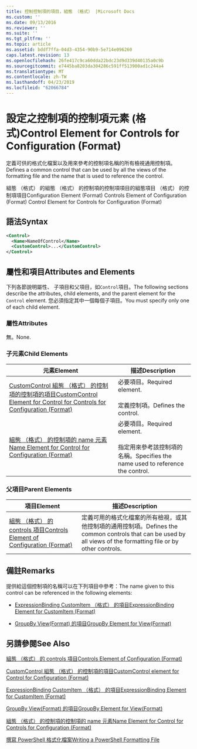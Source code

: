```yaml
---
title: 控制控制項的項目，組態 （格式） |Microsoft Docs
ms.custom: ''
ms.date: 09/13/2016
ms.reviewer: ''
ms.suite: ''
ms.tgt_pltfrm: ''
ms.topic: article
ms.assetid: bddf7ffa-04d3-4354-90b9-5e714e096260
caps.latest.revision: 13
ms.openlocfilehash: 26fe417c9ca60dda22bdc23d9d339d40135a0c9b
ms.sourcegitcommit: e7445ba8203da304286c591ff513900ad1c244a4
ms.translationtype: MT
ms.contentlocale: zh-TW
ms.lasthandoff: 04/23/2019
ms.locfileid: "62066784"
---
```

# <a name="control-element-for-controls-for-configuration-format"></a><span data-ttu-id="3992f-102">設定之控制項的控制項元素 (格式)</span><span class="sxs-lookup"><span data-stu-id="3992f-102">Control Element for Controls for Configuration (Format)</span></span>

<span data-ttu-id="3992f-103">定義可供的格式化檔案以及用來參考的控制項名稱的所有檢視通用控制項。</span><span class="sxs-lookup"><span data-stu-id="3992f-103">Defines a common control that can be used by all the views of the formatting file and the name that is used to reference the control.</span></span>

<span data-ttu-id="3992f-104">組態 （格式） 的組態 （格式） 的控制項的控制項項目的組態項目 （格式） 的控制項項目</span><span class="sxs-lookup"><span data-stu-id="3992f-104">Configuration Element (Format) Controls Element of Configuration (Format) Control Element for Controls for Configuration (Format)</span></span>

## <a name="syntax"></a><span data-ttu-id="3992f-105">語法</span><span class="sxs-lookup"><span data-stu-id="3992f-105">Syntax</span></span>

```xml
<Control>
  <Name>NameOfControl</Name>
  <CustomControl>...</CustomControl>
</Control>
```

## <a name="attributes-and-elements"></a><span data-ttu-id="3992f-106">屬性和項目</span><span class="sxs-lookup"><span data-stu-id="3992f-106">Attributes and Elements</span></span>

<span data-ttu-id="3992f-107">下列各節說明屬性、 子項目和父項目，如`Control`項目。</span><span class="sxs-lookup"><span data-stu-id="3992f-107">The following sections describe the attributes, child elements, and the parent element for the `Control` element.</span></span> <span data-ttu-id="3992f-108">您必須指定其中一個每個子項目。</span><span class="sxs-lookup"><span data-stu-id="3992f-108">You must specify only one of each child element.</span></span>

### <a name="attributes"></a><span data-ttu-id="3992f-109">屬性</span><span class="sxs-lookup"><span data-stu-id="3992f-109">Attributes</span></span>

<span data-ttu-id="3992f-110">無。</span><span class="sxs-lookup"><span data-stu-id="3992f-110">None.</span></span>

### <a name="child-elements"></a><span data-ttu-id="3992f-111">子元素</span><span class="sxs-lookup"><span data-stu-id="3992f-111">Child Elements</span></span>

|<span data-ttu-id="3992f-112">元素</span><span class="sxs-lookup"><span data-stu-id="3992f-112">Element</span></span>|<span data-ttu-id="3992f-113">描述</span><span class="sxs-lookup"><span data-stu-id="3992f-113">Description</span></span>|
|-------------|-----------------|
|[<span data-ttu-id="3992f-114">CustomControl 組態 （格式） 的控制項的控制項的項目</span><span class="sxs-lookup"><span data-stu-id="3992f-114">CustomControl Element for Control for Controls for Configuration (Format)</span></span>](./customcontrol-element-for-control-for-controls-for-configuration-format.md)|<span data-ttu-id="3992f-115">必要項目。</span><span class="sxs-lookup"><span data-stu-id="3992f-115">Required element.</span></span><br /><br /> <span data-ttu-id="3992f-116">定義控制項。</span><span class="sxs-lookup"><span data-stu-id="3992f-116">Defines the control.</span></span>|
|[<span data-ttu-id="3992f-117">組態 （格式） 的控制項的 name 元素</span><span class="sxs-lookup"><span data-stu-id="3992f-117">Name Element for Control for Configuration (Format)</span></span>](./name-element-for-control-for-controls-for-configuration-format.md)|<span data-ttu-id="3992f-118">必要項目。</span><span class="sxs-lookup"><span data-stu-id="3992f-118">Required element.</span></span><br /><br /> <span data-ttu-id="3992f-119">指定用來參考該控制項的名稱。</span><span class="sxs-lookup"><span data-stu-id="3992f-119">Specifies the name used to reference the control.</span></span>|

### <a name="parent-elements"></a><span data-ttu-id="3992f-120">父項目</span><span class="sxs-lookup"><span data-stu-id="3992f-120">Parent Elements</span></span>

|<span data-ttu-id="3992f-121">項目</span><span class="sxs-lookup"><span data-stu-id="3992f-121">Element</span></span>|<span data-ttu-id="3992f-122">描述</span><span class="sxs-lookup"><span data-stu-id="3992f-122">Description</span></span>|
|-------------|-----------------|
|[<span data-ttu-id="3992f-123">組態 （格式） 的 controls 項目</span><span class="sxs-lookup"><span data-stu-id="3992f-123">Controls Element of Configuration (Format)</span></span>](./controls-element-for-configuration-format.md)|<span data-ttu-id="3992f-124">定義可用的格式化檔案的所有檢視，或其他控制項的通用控制項。</span><span class="sxs-lookup"><span data-stu-id="3992f-124">Defines the common controls that can be used by all views of the formatting file or by other controls.</span></span>|

## <a name="remarks"></a><span data-ttu-id="3992f-125">備註</span><span class="sxs-lookup"><span data-stu-id="3992f-125">Remarks</span></span>

<span data-ttu-id="3992f-126">提供給這個控制項的名稱可以在下列項目中參考：</span><span class="sxs-lookup"><span data-stu-id="3992f-126">The name given to this control can be referenced in the following elements:</span></span>

- [<span data-ttu-id="3992f-127">ExpressionBinding CustomItem （格式） 的項目</span><span class="sxs-lookup"><span data-stu-id="3992f-127">ExpressionBinding Element for CustomItem (Format)</span></span>](./expressionbinding-element-for-customitem-for-controls-for-configuration-format.md)

- [<span data-ttu-id="3992f-128">GroupBy View(Format) 的項目</span><span class="sxs-lookup"><span data-stu-id="3992f-128">GroupBy Element for View(Format)</span></span>](./groupby-element-for-view-format.md)

## <a name="see-also"></a><span data-ttu-id="3992f-129">另請參閱</span><span class="sxs-lookup"><span data-stu-id="3992f-129">See Also</span></span>

[<span data-ttu-id="3992f-130">組態 （格式） 的 controls 項目</span><span class="sxs-lookup"><span data-stu-id="3992f-130">Controls Element of Configuration (Format)</span></span>](./controls-element-for-configuration-format.md)

[<span data-ttu-id="3992f-131">CustomControl 組態 （格式） 的控制項的項目</span><span class="sxs-lookup"><span data-stu-id="3992f-131">CustomControl element for Control for Configuration (Format)</span></span>](./customcontrol-element-for-control-for-controls-for-configuration-format.md)

[<span data-ttu-id="3992f-132">ExpressionBinding CustomItem （格式） 的項目</span><span class="sxs-lookup"><span data-stu-id="3992f-132">ExpressionBinding Element for CustomItem (Format)</span></span>](./expressionbinding-element-for-customitem-for-controls-for-configuration-format.md)

[<span data-ttu-id="3992f-133">GroupBy View(Format) 的項目</span><span class="sxs-lookup"><span data-stu-id="3992f-133">GroupBy Element for View(Format)</span></span>](./groupby-element-for-view-format.md)

[<span data-ttu-id="3992f-134">組態 （格式） 的控制項的控制項的 name 元素</span><span class="sxs-lookup"><span data-stu-id="3992f-134">Name Element for Control for Controls for Configuration (Format)</span></span>](./name-element-for-control-for-controls-for-configuration-format.md)

[<span data-ttu-id="3992f-135">撰寫 PowerShell 格式化檔案</span><span class="sxs-lookup"><span data-stu-id="3992f-135">Writing a PowerShell Formatting File</span></span>](./writing-a-powershell-formatting-file.md)
